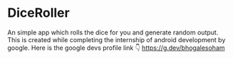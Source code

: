 # DiceRoller
An simple app which rolls the dice for you and generate random output.
This is created while completing the internship of android development by google.
Here is the google devs profile link 👇
https://g.dev/bhogalesoham
